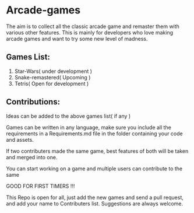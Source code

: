 # Arcade-games

The aim is to collect all the classic arcade game and remaster them with various other features. This is mainly for developers who love making arcade games and want to try some new level of madness.



## Games List:

1. Star-Wars( under development )
2. Snake-remastered( Upcoming )
3. Tetris( Open for development )


## Contributions:

Ideas can be added to the above games list( if any )

Games can be written in any language, make sure you include all the requirements in a Requirements.md file in the folder containing your code and assets.

If two contributers made the same game, best features of both will be taken and merged into one.

You can start working on a game and multiple users can contribute to the same

GOOD FOR FIRST TIMERS !!!

This Repo is open for all, just add the new games and send a pull request, and add your name to Contributers list.
Suggestions are always welcome.
